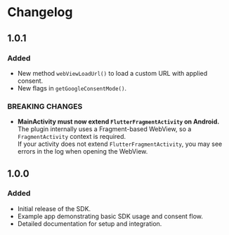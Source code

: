# Changelog

## 1.0.1

### Added
- New method `webViewLoadUrl()` to load a custom URL with applied consent.
- New flags in `getGoogleConsentMode()`.

### BREAKING CHANGES
- **MainActivity must now extend `FlutterFragmentActivity` on Android.**  
  The plugin internally uses a Fragment-based WebView, so a `FragmentActivity` context is required.  
  If your activity does not extend `FlutterFragmentActivity`, you may see errors in the log when opening the WebView.

## 1.0.0

### Added
- Initial release of the SDK.
- Example app demonstrating basic SDK usage and consent flow.
- Detailed documentation for setup and integration.
